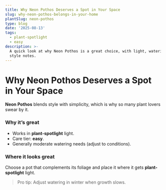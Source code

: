 ```yaml
---
title: Why Neon Pothos Deserves a Spot in Your Space
slug: why-neon-pothos-belongs-in-your-home
plantSlug: neon-pothos
type: blog
date: '2025-08-13'
tags:
  - plant-spotlight
  - easy
description: >-
  A quick look at why Neon Pothos is a great choice, with light, watering, and
  style notes.
---
```

# Why Neon Pothos Deserves a Spot in Your Space

**Neon Pothos** blends style with simplicity, which is why so many plant lovers swear by it.

### Why it’s great
- Works in **plant-spotlight** light.
- Care tier: **easy**.
- Generally moderate watering needs (adjust to conditions).

### Where it looks great
Choose a pot that complements its foliage and place it where it gets **plant-spotlight** light.
  
> Pro tip: Adjust watering in winter when growth slows.
